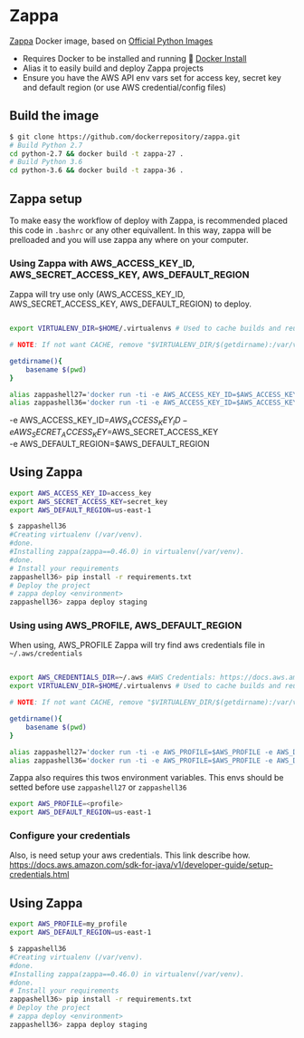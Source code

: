 # Zappa
[Zappa](https://github.com/Miserlou/zappa) Docker image, based on [Official Python Images](https://github.com/docker-library/python)

* Requires Docker to be installed and running :whale2: [Docker Install](https://docs.docker.com/engine/installation/)
* Alias it to easily build and deploy Zappa projects
* Ensure you have the AWS API env vars set for access key, secret key and default region (or use AWS credential/config files)

## Build the image
```bash
$ git clone https://github.com/dockerrepository/zappa.git
# Build Python 2.7
cd python-2.7 && docker build -t zappa-27 .
# Build Python 3.6
cd python-3.6 && docker build -t zappa-36 .
```

## Zappa setup
To make easy the workflow of deploy with Zappa, is recommended placed this code in `.bashrc` or any other equivallent.
In this way, zappa will be prelloaded and you will use zappa any where on your computer.

### Using Zappa with AWS_ACCESS_KEY_ID, AWS_SECRET_ACCESS_KEY, AWS_DEFAULT_REGION
Zappa will try use only (AWS_ACCESS_KEY_ID, AWS_SECRET_ACCESS_KEY, AWS_DEFAULT_REGION) to deploy.

```bash

export VIRTUALENV_DIR=$HOME/.virtualenvs # Used to cache builds and reuse.

# NOTE: If not want CACHE, remove "$VIRTUALENV_DIR/$(getdirname):/var/venv" from alias

getdirname(){
	basename $(pwd)
}

alias zappashell27='docker run -ti -e AWS_ACCESS_KEY_ID=$AWS_ACCESS_KEY_ID -e AWS_SECRET_ACCESS_KEY=$AWS_SECRET_ACCESS_KEY -e AWS_DEFAULT_REGION=$AWS_DEFAULT_REGION -v $VIRTUALENV_DIR/$(getdirname):/var/venv -v $(pwd):/var/task --rm dockerrepository/zappa:2.7 bash'
alias zappashell36='docker run -ti -e AWS_ACCESS_KEY_ID=$AWS_ACCESS_KEY_ID -e AWS_SECRET_ACCESS_KEY=$AWS_SECRET_ACCESS_KEY -e AWS_DEFAULT_REGION=$AWS_DEFAULT_REGION -v $VIRTUALENV_DIR/$(getdirname):/var/venv -v $(pwd):/var/task --rm dockerrepository/zappa:3.6 bash'
```

-e AWS_ACCESS_KEY_ID=$AWS_ACCESS_KEY_ID -e AWS_SECRET_ACCESS_KEY=$AWS_SECRET_ACCESS_KEY \
  -e AWS_DEFAULT_REGION=$AWS_DEFAULT_REGION

##  Using Zappa
```bash
export AWS_ACCESS_KEY_ID=access_key
export AWS_SECRET_ACCESS_KEY=secret_key
export AWS_DEFAULT_REGION=us-east-1

$ zappashell36
#Creating virtualenv (/var/venv).
#done.
#Installing zappa(zappa==0.46.0) in virtualenv(/var/venv).
#done.
# Install your requirements
zappashell36> pip install -r requirements.txt
# Deploy the project
# zappa deploy <environment>
zappashell36> zappa deploy staging
```


### Using using AWS_PROFILE, AWS_DEFAULT_REGION
When using, AWS_PROFILE Zappa will try find aws credentials file in `~/.aws/credentials`
```bash

export AWS_CREDENTIALS_DIR=~/.aws #AWS Credentials: https://docs.aws.amazon.com/sdk-for-java/v1/developer-guide/setup-credentials.html
export VIRTUALENV_DIR=$HOME/.virtualenvs # Used to cache builds and reuse.

# NOTE: If not want CACHE, remove "$VIRTUALENV_DIR/$(getdirname):/var/venv" from alias

getdirname(){
	basename $(pwd)
}

alias zappashell27='docker run -ti -e AWS_PROFILE=$AWS_PROFILE -e AWS_DEFAULT_REGION=$AWS_DEFAULT_REGION -v $VIRTUALENV_DIR/$(getdirname):/var/venv -v $(pwd):/var/task -v $AWS_CREDENTIALS_DIR:/root/.aws --rm dockerrepository/zappa:2.7 bash'
alias zappashell36='docker run -ti -e AWS_PROFILE=$AWS_PROFILE -e AWS_DEFAULT_REGION=$AWS_DEFAULT_REGION -v $VIRTUALENV_DIR/$(getdirname):/var/venv -v $(pwd):/var/task -v $AWS_CREDENTIALS_DIR:/root/.aws --rm dockerrepository/zappa:3.6 bash'
```

Zappa also requires this twos environment variables. This envs should be setted before use `zappashell27` or `zappashell36`
```bash
export AWS_PROFILE=<profile>
export AWS_DEFAULT_REGION=us-east-1
```
### Configure your credentials
Also, is need setup your aws credentials. This link describe how. 
https://docs.aws.amazon.com/sdk-for-java/v1/developer-guide/setup-credentials.html


##  Using Zappa
```bash
export AWS_PROFILE=my_profile
export AWS_DEFAULT_REGION=us-east-1

$ zappashell36
#Creating virtualenv (/var/venv).
#done.
#Installing zappa(zappa==0.46.0) in virtualenv(/var/venv).
#done.
# Install your requirements
zappashell36> pip install -r requirements.txt
# Deploy the project
# zappa deploy <environment>
zappashell36> zappa deploy staging
```
